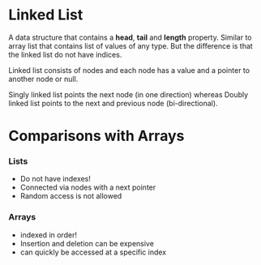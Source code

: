 # Linked List

A data structure that contains a **head**, **tail** and **length** property.
Similar to array list that contains list of values of any type. But the difference is that the linked list do not have indices.

Linked list consists of nodes and each node has a value and a pointer to another node or null.

Singly linked list points the next node (in one direction) whereas Doubly linked list points to the next and previous node (bi-directional).


# Comparisons with Arrays

### Lists
* Do  not have indexes!
* Connected via nodes with a next pointer
* Random access is  not allowed

### Arrays
* indexed in order!
* Insertion and deletion can be expensive
* can quickly be accessed at a specific index

